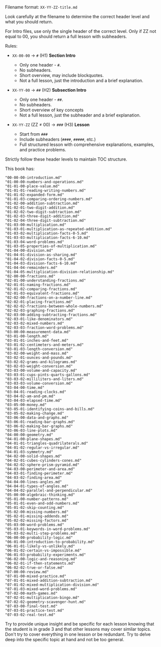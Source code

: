 Filename format: `XX-YY-ZZ-title.md`

Look carefully at the filename to determine the correct header level and what you should return.

For Intro files, use only the single header of the correct level. Only if ZZ not equal to 00, you should return a full lesson with subheaders.

Rules:
- `XX-00-00` → `#` (H1) **Section Intro**
  - Only one header - `#`.
  - No subheaders.
  - Short overview, may include blockquotes.
  - Not a full lesson, just the introduction and a brief explanation.

- `XX-YY-00` → `##` (H2) **Subsection Intro**
  - Only one header - `##`.
  - No subheaders.
  - Short overview of key concepts
  - Not a full lesson, just the subheader and a brief explanation.

- `XX-YY-ZZ` (ZZ ≠ 00) → `###` (H3) **Lesson**
  - Start from `###`
  - Include subheaders (`####`, `#####`, etc.)
  - Full structured lesson with comprehensive explanations, examples, and practice problems.

Strictly follow these header levels to maintain TOC structure.

This book has:

    "00-00-00-introduction.md"
    "01-00-00-numbers-and-operations.md"
    "01-01-00-place-value.md"
    "01-01-01-reading-writing-numbers.md"
    "01-01-02-expanded-form.md"
    "01-01-03-comparing-ordering-numbers.md"
    "01-02-00-addition-subtraction.md"
    "01-02-01-two-digit-addition.md"
    "01-02-02-two-digit-subtraction.md"
    "01-02-03-three-digit-addition.md"
    "01-02-04-three-digit-subtraction.md"
    "01-03-00-multiplication.md"
    "01-03-01-multiplication-as-repeated-addition.md"
    "01-03-02-multiplication-facts-0-5.md"
    "01-03-03-multiplication-facts-6-10.md"
    "01-03-04-word-problems.md"
    "01-03-05-properties-of-multiplication.md"
    "01-04-00-division.md"
    "01-04-01-division-as-sharing.md"
    "01-04-02-division-facts-0-5.md"
    "01-04-03-division-facts-6-10.md"
    "01-04-04-remainders.md"
    "01-04-05-multiplication-division-relationship.md"
    "02-00-00-fractions.md"
    "02-01-00-understanding-fractions.md"
    "02-01-01-naming-fractions.md"
    "02-01-02-comparing-fractions.md"
    "02-01-03-equivalent-fractions.md"
    "02-02-00-fractions-on-a-number-line.md"
    "02-02-01-placing-fractions.md"
    "02-02-02-fractions-between-whole-numbers.md"
    "02-02-03-graphing-fractions.md"
    "02-03-00-adding-subtracting-fractions.md"
    "02-03-01-like-denominators.md"
    "02-03-02-mixed-numbers.md"
    "02-03-03-fraction-word-problems.md"
    "03-00-00-measurement-data.md"
    "03-01-00-length.md"
    "03-01-01-inches-and-feet.md"
    "03-01-02-centimeters-and-meters.md"
    "03-01-03-length-conversion.md"
    "03-02-00-weight-and-mass.md"
    "03-02-01-ounces-and-pounds.md"
    "03-02-02-grams-and-kilograms.md"
    "03-02-03-weight-conversion.md"
    "03-03-00-volume-and-capacity.md"
    "03-03-01-cups-pints-quarts-gallons.md"
    "03-03-02-milliliters-and-liters.md"
    "03-03-03-volume-conversion.md"
    "03-04-00-time.md"
    "03-04-01-reading-clocks.md"
    "03-04-02-am-and-pm.md"
    "03-04-03-elapsed-time.md"
    "03-05-00-money.md"
    "03-05-01-identifying-coins-and-bills.md"
    "03-05-02-making-change.md"
    "03-06-00-data-and-graphs.md"
    "03-06-01-reading-bar-graphs.md"
    "03-06-02-making-bar-graphs.md"
    "03-06-03-line-plots.md"
    "04-00-00-geometry.md"
    "04-01-00-plane-shapes.md"
    "04-01-01-triangles-quadrilaterals.md"
    "04-01-02-regular-vs-irregular.md"
    "04-01-03-symmetry.md"
    "04-02-00-solid-shapes.md"
    "04-02-01-cubes-cylinders-cones.md"
    "04-02-02-sphere-prism-pyramid.md"
    "04-03-00-perimeter-and-area.md"
    "04-03-01-finding-perimeter.md"
    "04-03-02-finding-area.md"
    "04-04-00-lines-angles.md"
    "04-04-01-types-of-angles.md"
    "04-04-02-parallel-and-perpendicular.md"
    "05-00-00-algebraic-thinking.md"
    "05-01-00-number-patterns.md"
    "05-01-01-even-and-odd-numbers.md"
    "05-01-02-skip-counting.md"
    "05-02-00-missing-numbers.md"
    "05-02-01-missing-addends.md"
    "05-02-02-missing-factors.md"
    "05-03-00-word-problems.md"
    "05-03-01-keywords-in-word-problems.md"
    "05-03-02-multi-step-problems.md"
    "06-00-00-probability-logic.md"
    "06-01-00-introduction-to-probability.md"
    "06-01-01-likely-vs-unlikely.md"
    "06-01-02-certain-vs-impossible.md"
    "06-01-03-probability-experiments.md"
    "06-02-00-logic-and-reasoning.md"
    "06-02-01-if-then-statements.md"
    "06-02-02-true-or-false.md"
    "07-00-00-review.md"
    "07-01-00-mixed-practice.md"
    "07-01-01-mixed-addition-subtraction.md"
    "07-01-02-mixed-multiplication-division.md"
    "07-01-03-mixed-word-problems.md"
    "07-02-00-math-games.md"
    "07-02-01-multiplication-bingo.md"
    "07-02-02-geometry-scavenger-hunt.md"
    "07-03-00-final-test.md"
    "07-03-01-practice-test.md"
    "07-03-02-real-test.md"

Try to provide unique insight and be specific for each lesson knowing that the student is in grade 3 and that other lessons may cover similar topics. Don't try to cover everything in one lesson or be redundant. Try to delve deep into the specific topic at hand and not be too general.
